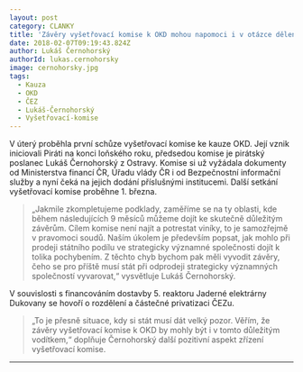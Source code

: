 ```yaml
---
layout: post
category: CLANKY
title: 'Závěry vyšetřovací komise k OKD mohou napomoci i v otázce dělení ČEZu'
date: 2018-02-07T09:19:43.824Z
author: Lukáš Černohorský
authorId: lukas.cernohorsky
image: cernohorsky.jpg
tags:
  - Kauza
  - OKD
  - ČEZ
  - Lukáš-Černohorský
  - Vyšetřovací-komise
---
```


V úterý proběhla první schůze vyšetřovací komise ke kauze OKD. Její vznik iniciovali Piráti na konci loňského roku, předsedou komise je pirátský poslanec Lukáš Černohorský z Ostravy. Komise si už vyžádala dokumenty od Ministerstva financí ČR, Úřadu vlády ČR i od Bezpečnostní informační služby a nyní čeká na jejich dodání příslušnými institucemi. Další setkání vyšetřovací komise proběhne 1. března. 

> „Jakmile zkompletujeme podklady, zaměříme se na ty oblasti, kde během následujících 9 měsíců můžeme dojít ke skutečně důležitým závěrům. Cílem komise není najít a potrestat viníky, to je samozřejmě v pravomoci soudů. Naším úkolem je především popsat, jak mohlo při prodeji státního podílu ve strategicky významné společnosti dojít k tolika pochybením. Z těchto chyb bychom pak měli vyvodit závěry, čeho se pro příště musí stát při odprodeji strategicky významných společností vyvarovat,“ vysvětluje Lukáš Černohorský.

V souvislosti s financováním dostavby 5. reaktoru Jaderné elektrárny Dukovany se hovoří o rozdělení a částečné privatizaci ČEZu. 

> „To je přesně situace, kdy si stát musí dát velký pozor. Věřím, že závěry vyšetřovací komise k OKD by mohly být i v tomto důležitým vodítkem,“ doplňuje Černohorský další pozitivní aspekt zřízení vyšetřovací komise. 

- - -
